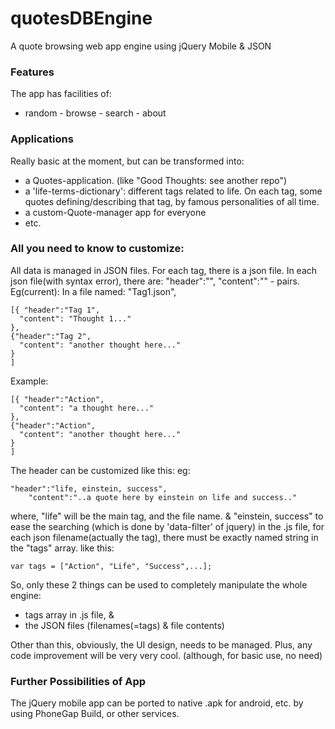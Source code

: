 # quotesDBEngine
A quote browsing web app engine using jQuery Mobile &amp; JSON

### Features
The app has facilities of:
- random - browse - search - about

### Applications
Really basic at the moment, but can be transformed into:
- a Quotes-application. (like "Good Thoughts: see another repo")
- a 'life-terms-dictionary': different tags related to life. On each tag, some quotes defining/describing that tag, by famous personalities of all time.
- a custom-Quote-manager app for everyone
- etc.

### All you need to know to customize:

All data is managed in JSON files.
For each tag, there is a json file.
In each json file(with syntax error), there are: "header":"", "content":"" - pairs.
Eg(current): 
In a file named: "Tag1.json",
```
[{ "header":"Tag 1",
  "content": "Thought 1..."
},
{"header":"Tag 2",
  "content": "another thought here..."
}
]
```
Example: 
```
[{ "header":"Action",
  "content": "a thought here..."
},
{"header":"Action",
  "content": "another thought here..."
}
]
```
The header can be customized like this:
eg: 
```
"header":"life, einstein, success",
    "content":"..a quote here by einstein on life and success.."
```
where, "life" will be the main tag, and the file name.
& "einstein, success" to ease the searching (which is done by 'data-filter' of jquery)
in the .js file, for each json filename(actually the tag), there must be
exactly named string in the "tags" array. like this:
```
var tags = ["Action", "Life", "Success",...];
```

So, only these 2 things can be used to completely manipulate the whole engine:
- tags array in .js file, &
- the JSON files (filenames(=tags) & file contents)

Other than this, obviously, the UI design, needs to be managed.
Plus, any code improvement will be very very cool. (although, for basic use, no need)


### Further Possibilities of App

The jQuery mobile app can be ported to native .apk for android, etc. by
using PhoneGap Build, or other services.
